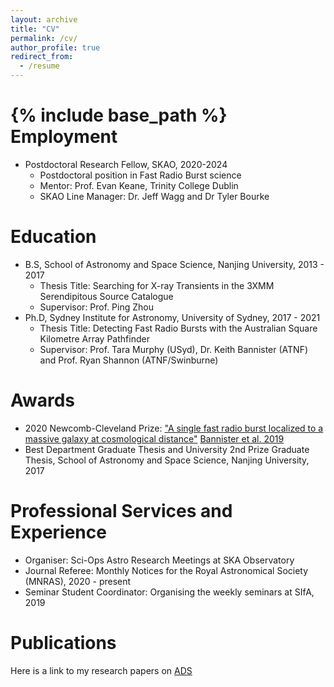 ```yaml
---
layout: archive
title: "CV"
permalink: /cv/
author_profile: true
redirect_from:
  - /resume
---
```


{% include base_path %}
Employment
======
* Postdoctoral Research Fellow, SKAO, 2020-2024
  * Postdoctoral position in Fast Radio Burst science  
  * Mentor: Prof. Evan Keane, Trinity College Dublin
  * SKAO Line Manager: Dr. Jeff Wagg and Dr Tyler Bourke

Education
======
* B.S, School of Astronomy and Space Science, Nanjing University, 2013 - 2017
  * Thesis Title: Searching for X-ray Transients in the 3XMM Serendipitous Source Catalogue
  * Supervisor: Prof. Ping Zhou
* Ph.D, Sydney Institute for Astronomy, University of Sydney, 2017 - 2021
  * Thesis Title: Detecting Fast Radio Bursts with the Australian Square Kilometre Array Pathfinder
  * Supervisor: Prof. Tara Murphy (USyd), Dr. Keith Bannister (ATNF) and Prof. Ryan Shannon (ATNF/Swinburne)

Awards
======
* 2020 Newcomb-Cleveland Prize: <a href="https://www.youtube.com/watch?v=0t0KoVhqz3Y">"A single fast radio burst localized to a massive galaxy at cosmological distance"</a> <a href="https://www.science.org/doi/10.1126/science.aaw5903"> Bannister et al. 2019 </a>
* Best Department Graduate Thesis and University 2nd Prize Graduate Thesis, School of Astronomy and Space Science, Nanjing University, 2017

Professional Services and Experience
======
* Organiser: Sci-Ops Astro Research Meetings at SKA Observatory
* Journal Referee: Monthly Notices for the Royal Astronomical Society (MNRAS), 2020 - present
* Seminar Student Coordinator: Organising the weekly seminars at SIfA, 2019


Publications
======
Here is a link to my research papers on <a href="https://ui.adsabs.harvard.edu/public-libraries/4SDNTwFjT2SpYnTwWRyBog">ADS</a>


